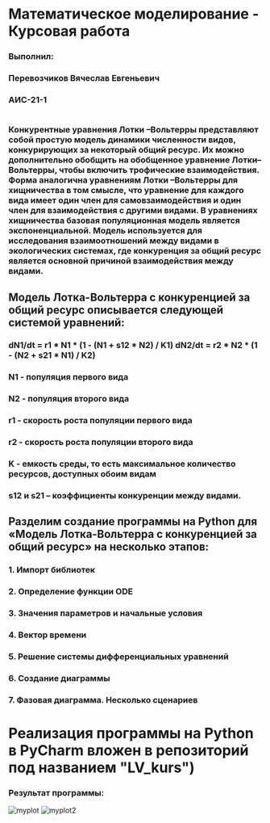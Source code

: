 # Математическое моделирование - Курсовая работа
### Выполнил:
### Перевозчиков Вячеслав Евгеньевич
### АИС-21-1
#
### Конкурентные уравнения Лотки –Вольтерры представляют собой простую модель динамики численности видов, конкурирующих за некоторый общий ресурс. Их можно дополнительно обобщить на обобщенное уравнение Лотки–Вольтерры, чтобы включить трофические взаимодействия. Форма аналогична уравнениям Лотки –Вольтерры для хищничества в том смысле, что уравнение для каждого вида имеет один член для самовзаимодействия и один член для взаимодействия с другими видами. В уравнениях хищничества базовая популяционная модель является экспоненциальной. Модель используется для исследования взаимоотношений между видами в экологических системах, где конкуренция за общий ресурс является основной причиной взаимодействия между видами. 

## Модель Лотка-Вольтерра с конкуренцией за общий ресурс описывается следующей системой уравнений: 
### dN1/dt = r1 * N1 * (1 - (N1 + s12 * N2) / K1) dN2/dt = r2 * N2 * (1 - (N2 + s21 * N1) / K2) 

### N1 - популяция первого вида  
### N2 - популяция второго вида  
### r1 - скорость роста популяции первого вида  
### r2 - скорость роста популяции второго вида  
### K - емкость среды, то есть максимальное количество ресурсов, доступных обоим видам 
### s12 и s21 – коэффициенты конкуренции между видами.

## Разделим создание программы на Python для «Модель Лотка-Вольтерра с конкуренцией за общий ресурс» на несколько этапов: 
### 1. Импорт библиотек 
### 2. Определение функции ODE 
### 3. Значения параметров и начальные условия 
### 4. Вектор времени 
### 5. Решение системы дифференциальных уравнений 
### 6. Создание диаграммы 
### 7. Фазовая диаграмма. Несколько сценариев

# Реализация программы на Python в PyCharm вложен в репозиторий под названием "LV_kurs")
### Результат программы:
![myplot](https://github.com/Viacheslav-000/MatMod_PerevozchikovVE/assets/146506763/a59da992-ae99-40cb-8dd3-35c34d6c76dd)
![myplot2](https://github.com/Viacheslav-000/MatMod_PerevozchikovVE/assets/146506763/1098001a-8208-4096-a9ae-1c7ab88e354c)

